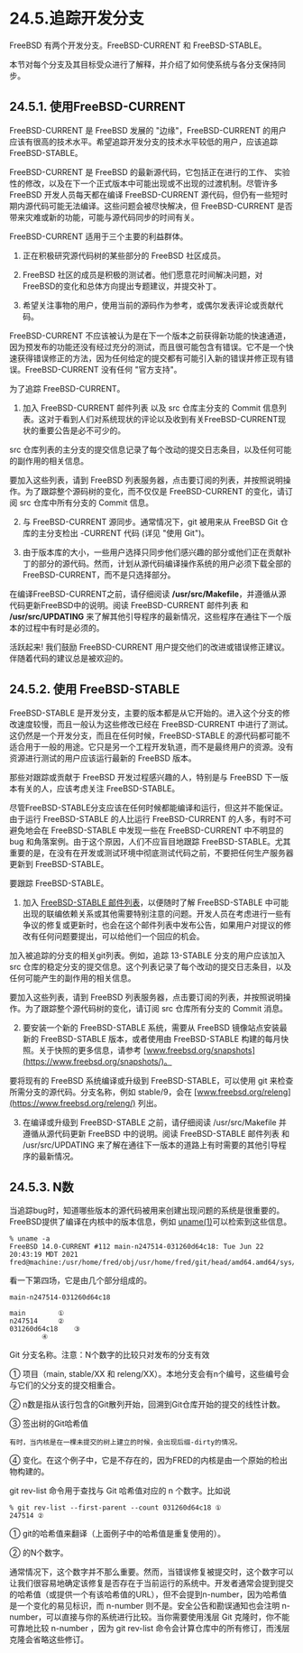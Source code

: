 # 24.5.追踪开发分支

FreeBSD 有两个开发分支。FreeBSD-CURRENT 和 FreeBSD-STABLE。

本节对每个分支及其目标受众进行了解释，并介绍了如何使系统与各分支保持同步。

## 24.5.1. 使用FreeBSD-CURRENT

FreeBSD-CURRENT 是 FreeBSD 发展的 "边缘"，FreeBSD-CURRENT 的用户应该有很高的技术水平。希望追踪开发分支的技术水平较低的用户，应该追踪 FreeBSD-STABLE。

FreeBSD-CURRENT 是 FreeBSD 的最新源代码，它包括正在进行的工作、 实验性的修改，以及在下一个正式版本中可能出现或不出现的过渡机制。尽管许多 FreeBSD 开发人员每天都在编译 FreeBSD-CURRENT 源代码，但仍有一些短时期内源代码可能无法编译。这些问题会被尽快解决，但 FreeBSD-CURRENT 是否带来灾难或新的功能，可能与源代码同步的时间有关。

FreeBSD-CURRENT 适用于三个主要的利益群体。

1. 正在积极研究源代码树的某些部分的 FreeBSD 社区成员。

2. FreeBSD 社区的成员是积极的测试者。他们愿意花时间解决问题，对FreeBSD的变化和总体方向提出专题建议，并提交补丁。

3. 希望关注事物的用户，使用当前的源码作为参考，或偶尔发表评论或贡献代码。

FreeBSD-CURRENT 不应该被认为是在下一个版本之前获得新功能的快速通道，因为预发布的功能还没有经过充分的测试，而且很可能包含有错误。它不是一个快速获得错误修正的方法，因为任何给定的提交都有可能引入新的错误并修正现有错误。FreeBSD-CURRENT 没有任何 "官方支持"。

为了追踪 FreeBSD-CURRENT。

1. 加入 FreeBSD-CURRENT 邮件列表 以及 src 仓库主分支的 Commit 信息列表。这对于看到人们对系统现状的评论以及收到有关FreeBSD-CURRENT现状的重要公告是必不可少的。

src 仓库列表的主分支的提交信息记录了每个改动的提交日志条目，以及任何可能的副作用的相关信息。

要加入这些列表，请到 FreeBSD 列表服务器，点击要订阅的列表，并按照说明操作。为了跟踪整个源码树的变化，而不仅仅是 FreeBSD-CURRENT 的变化，请订阅 src 仓库中所有分支的 Commit 信息。

2. 与 FreeBSD-CURRENT 源同步。通常情况下，git 被用来从 FreeBSD Git 仓库的主分支检出 -CURRENT 代码 (详见 "使用 Git")。

3. 由于版本库的大小，一些用户选择只同步他们感兴趣的部分或他们正在贡献补丁的部分的源代码。然而，计划从源代码编译操作系统的用户必须下载全部的 FreeBSD-CURRENT，而不是只选择部分。

在编译FreeBSD-CURRENT之前，请仔细阅读 **/usr/src/Makefile**，并遵循从源代码更新FreeBSD中的说明。阅读 FreeBSD-CURRENT 邮件列表 和 **/usr/src/UPDATING** 来了解其他引导程序的最新情况，这些程序在通往下一个版本的过程中有时是必须的。

活跃起来! 我们鼓励 FreeBSD-CURRENT 用户提交他们的改进或错误修正建议。伴随着代码的建议总是被欢迎的。

## 24.5.2. 使用 FreeBSD-STABLE

FreeBSD-STABLE 是开发分支，主要的版本都是从它开始的。进入这个分支的修改速度较慢，而且一般认为这些修改已经在 FreeBSD-CURRENT 中进行了测试。这仍然是一个开发分支，而且在任何时候，FreeBSD-STABLE 的源代码都可能不适合用于一般的用途。它只是另一个工程开发轨道，而不是最终用户的资源。没有资源进行测试的用户应该运行最新的 FreeBSD 版本。

那些对跟踪或贡献于 FreeBSD 开发过程感兴趣的人，特别是与 FreeBSD 下一版本有关的人，应该考虑关注 FreeBSD-STABLE。

尽管FreeBSD-STABLE分支应该在任何时候都能编译和运行，但这并不能保证。由于运行 FreeBSD-STABLE 的人比运行 FreeBSD-CURRENT 的人多，有时不可避免地会在 FreeBSD-STABLE 中发现一些在 FreeBSD-CURRENT 中不明显的 bug 和角落案例。由于这个原因，人们不应盲目地跟踪 FreeBSD-STABLE。尤其重要的是，在没有在开发或测试环境中彻底测试代码之前，不要把任何生产服务器更新到 FreeBSD-STABLE。

要跟踪 FreeBSD-STABLE。

1. 加入 [FreeBSD-STABLE 邮件列表](https://lists.freebsd.org/subscription/freebsd-stable)，以便随时了解 FreeBSD-STABLE 中可能出现的联编依赖关系或其他需要特别注意的问题。开发人员在考虑进行一些有争议的修复或更新时，也会在这个邮件列表中发布公告，如果用户对提议的修改有任何问题要提出，可以给他们一个回应的机会。

加入被追踪的分支的相关git列表。例如，追踪 13-STABLE 分支的用户应该加入 src 仓库的稳定分支的提交信息。这个列表记录了每个改动的提交日志条目，以及任何可能产生的副作用的相关信息。

要加入这些列表，请到 FreeBSD 列表服务器，点击要订阅的列表，并按照说明操作。为了跟踪整个源代码树的变化，请订阅 src 仓库所有分支的 Commit 消息。

2. 要安装一个新的 FreeBSD-STABLE 系统，需要从 FreeBSD 镜像站点安装最新的 FreeBSD-STABLE 版本，或者使用由 FreeBSD-STABLE 构建的每月快照。关于快照的更多信息，请参考 [www.freebsd.org/snapshots](https://www.freebsd.org/snapshots/)。

要将现有的 FreeBSD 系统编译或升级到 FreeBSD-STABLE，可以使用 git 来检查所需分支的源代码。分支名称，例如 stable/9，会在 [www.freebsd.org/releng](https://www.freebsd.org/releng/) 列出。

3. 在编译或升级到 FreeBSD-STABLE 之前，请仔细阅读 /usr/src/Makefile 并遵循从源代码更新 FreeBSD 中的说明。阅读 FreeBSD-STABLE 邮件列表 和 /usr/src/UPDATING 来了解在通往下一版本的道路上有时需要的其他引导程序的最新情况。

## 24.5.3. N数

当追踪bug时，知道哪些版本的源代码被用来创建出现问题的系统是很重要的。FreeBSD提供了编译在内核中的版本信息，例如 [uname(1)](https://www.freebsd.org/cgi/man.cgi?query=uname&sektion=1&format=html)可以检索到这些信息。

```
% uname -a
FreeBSD 14.0-CURRENT #112 main-n247514-031260d64c18: Tue Jun 22 20:43:19 MDT 2021     fred@machine:/usr/home/fred/obj/usr/home/fred/git/head/amd64.amd64/sys/FRED
```

看一下第四场，它是由几个部分组成的。

```
main-n247514-031260d64c18

main		①
n247514		②
031260d64c18	③
		④
```

Git 分支名称。注意：N个数字的比较只对发布的分支有效 

① 项目（main, stable/XX 和 releng/XX）。本地分支会有n个编号，这些编号会与它们的父分支的提交相重合。

②	n数是指从该行包含的Git散列开始，回溯到Git仓库开始的提交的线性计数。

③ 签出树的Git哈希值

	有时，当内核是在一棵未提交的树上建立的时候，会出现后缀-dirty的情况。

④ 变化。在这个例子中，它是不存在的，因为FRED的内核是由一个原始的检出物构建的。

git rev-list 命令用于查找与 Git 哈希值对应的 n 个数字。比如说


```
% git rev-list --first-parent --count 031260d64c18 ①
247514 ②
```

① git的哈希值来翻译（上面例子中的哈希值是重复使用的）。

② 的N个数字。

通常情况下，这个数字并不那么重要。然而，当错误修复被提交时，这个数字可以让我们很容易地确定该修复是否存在于当前运行的系统中。开发者通常会提到提交的哈希值（或提供一个有该哈希值的URL），但不会提到n-number，因为哈希值是一个变化的易见标识，而 n-number 则不是。安全公告和勘误通知也会注明 n-number，可以直接与你的系统进行比较。当你需要使用浅层 Git 克隆时，你不能可靠地比较 n-number ，因为 git rev-list 命令会计算仓库中的所有修订，而浅层克隆会省略这些修订。